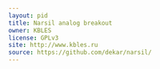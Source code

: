 ```yaml
---
layout: pid
title: Narsil analog breakout
owner: KBLES
license: GPLv3
site: http://www.kbles.ru
source: https://github.com/dekar/narsil/
---
```

